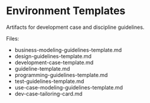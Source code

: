 # Environment Templates

Artifacts for development case and discipline guidelines.

Files:

- business-modeling-guidelines-template.md
- design-guidelines-template.md
- development-case-template.md
- guideline-template.md
- programming-guidelines-template.md
- test-guidelines-template.md
- use-case-modeling-guidelines-template.md
- dev-case-tailoring-card.md
